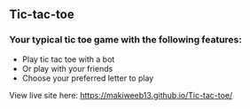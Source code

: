 ## Tic-tac-toe

### Your typical tic toe game with the following features:
- Play tic tac toe with a bot
- Or play with your friends
- Choose your preferred letter to play

View live site here: https://makiweeb13.github.io/Tic-tac-toe/
